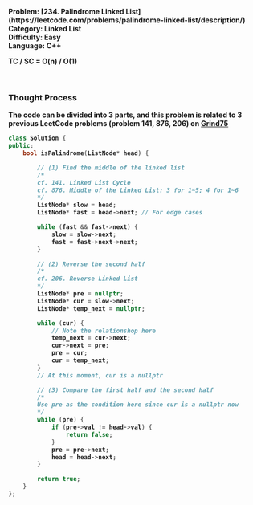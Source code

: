 <p><strong>Problem: [234. Palindrome Linked List](https://leetcode.com/problems/palindrome-linked-list/description/) <br>
<strong>Category:</strong> Linked List<br>
<strong>Difficulty:</strong> Easy<br>
<strong>Language:</strong> C++</p>

TC / SC = O(n) / O(1) 

<br>

<h3>Thought Process</h3>

<p>The code can be divided into 3 parts, and this problem is related to 3 previous LeetCode problems (problem 141, 876, 206) on <a href="https://www.techinterviewhandbook.org/grind75">Grind75</a> <br>

```cpp
class Solution {
public:
    bool isPalindrome(ListNode* head) {

        // (1) Find the middle of the linked list
        /*
        cf. 141. Linked List Cycle
        cf. 876. Middle of the Linked List: 3 for 1~5; 4 for 1~6
        */
        ListNode* slow = head;
        ListNode* fast = head->next; // For edge cases

        while (fast && fast->next) {
            slow = slow->next;
            fast = fast->next->next;
        }

        // (2) Reverse the second half
        /*
        cf. 206. Reverse Linked List
        */
        ListNode* pre = nullptr;
        ListNode* cur = slow->next;
        ListNode* temp_next = nullptr;

        while (cur) {
            // Note the relationshop here
            temp_next = cur->next;
            cur->next = pre;
            pre = cur;
            cur = temp_next;
        }
        // At this moment, cur is a nullptr

        // (3) Compare the first half and the second half
        /*
        Use pre as the condition here since cur is a nullptr now
        */
        while (pre) {
            if (pre->val != head->val) {
                return false;
            }
            pre = pre->next;
            head = head->next;
        }

        return true;
    }
};
```